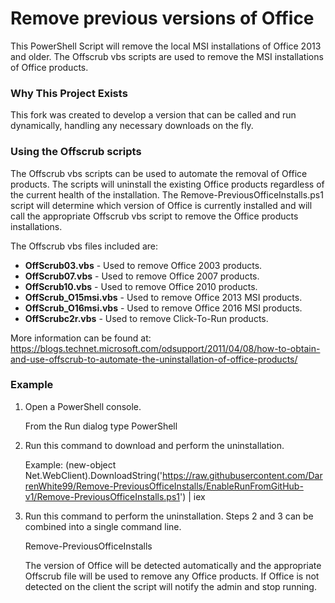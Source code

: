# **Remove previous versions of Office**

This PowerShell Script will remove the local MSI installations of Office 2013 and older. The Offscrub vbs scripts are used to remove the MSI installations of Office products.

### **Why This Project Exists**

This fork was created to develop a version that can be called and run dynamically, handling any necessary downloads on the fly.

### **Using the Offscrub scripts**

The Offscrub vbs scripts can be used to automate the removal of Office products. The scripts will uninstall the existing Office products regardless of the current health of the installation. The Remove-PreviousOfficeInstalls.ps1 script will determine which version of Office is currently installed and will call the appropriate Offscrub vbs script to remove the Office products installations.

The Offscrub vbs files included are:

* **OffScrub03.vbs** - Used to remove Office 2003 products.
* **OffScrub07.vbs** - Used to remove Office 2007 products.
* **OffScrub10.vbs** - Used to remove Office 2010 products.
* **OffScrub_O15msi.vbs** - Used to remove Office 2013 MSI products.
* **OffScrub_O16msi.vbs** - Used to remove Office 2016 MSI products.
* **OffScrubc2r.vbs** - Used to remove Click-To-Run products.

More information can be found at: https://blogs.technet.microsoft.com/odsupport/2011/04/08/how-to-obtain-and-use-offscrub-to-automate-the-uninstallation-of-office-products/

### Example

1. Open a PowerShell console.

	From the Run dialog type PowerShell 
		
2. Run this command to download and perform the uninstallation.

	Example: (new-object Net.WebClient).DownloadString('https://raw.githubusercontent.com/DarrenWhite99/Remove-PreviousOfficeInstalls/EnableRunFromGitHub-v1/Remove-PreviousOfficeInstalls.ps1') | iex

2. Run this command to perform the uninstallation. Steps 2 and 3 can be combined into a single command line.

	Remove-PreviousOfficeInstalls		

	The version of Office will be detected automatically and the appropriate Offscrub file will be used to remove any Office products. If Office is not detected on the client the script will notify the admin and stop running.
			

	

	

